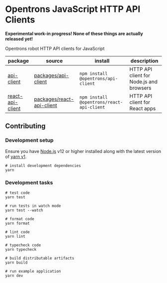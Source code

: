 # Opentrons JavaScript HTTP API Clients

**Experimental work-in progress! None of these things are actually released yet!**

Opentrons robot HTTP API clients for JavaScript

| package              | source                        | install                                   | description                              |
| -------------------- | ----------------------------- | ----------------------------------------- | ---------------------------------------- |
| [api-client][]       | [packages/api-client][]       | `npm install @opentrons/api-client`       | HTTP API client for Node.js and browsers |
| [react-api-client][] | [packages/react-api-client][] | `npm install @opentrons/react-api-client` | HTTP API client for React apps           |

[api-client]: https://www.npmjs.com/package/@opentrons/api-client
[react-api-client]: https://www.npmjs.com/package/@opentrons/react-api-client
[packages/api-client]: ./packages/api-client
[packages/react-api-client]: ./packages/react-api-client

## Contributing

### Development setup

Ensure you have [Node.js][] v12 or higher installed along with the latest version of [yarn v1][].

```shell
# install development dependencies
yarn
```

### Development tasks

```shell
# test code
yarn test

# run tests in watch mode
yarn test --watch

# format code
yarn format

# lint code
yarn lint

# typecheck code
yarn typecheck

# build distributable artifacts
yarn build

# run example application
yarn dev
```

[node.js]: https://nodejs.org/en/
[yarn v1]: https://classic.yarnpkg.com
